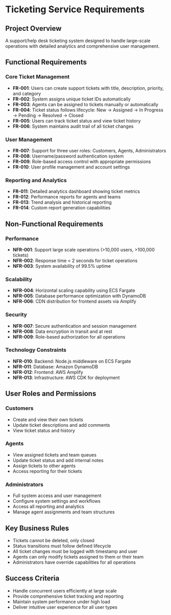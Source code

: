 # Ticketing Service Requirements

## Project Overview
A support/help desk ticketing system designed to handle large-scale operations with detailed analytics and comprehensive user management.

## Functional Requirements

### Core Ticket Management
- **FR-001**: Users can create support tickets with title, description, priority, and category
- **FR-002**: System assigns unique ticket IDs automatically
- **FR-003**: Agents can be assigned to tickets manually or automatically
- **FR-004**: Ticket status follows lifecycle: New → Assigned → In Progress → Pending → Resolved → Closed
- **FR-005**: Users can track ticket status and view ticket history
- **FR-006**: System maintains audit trail of all ticket changes

### User Management
- **FR-007**: Support for three user roles: Customers, Agents, Administrators
- **FR-008**: Username/password authentication system
- **FR-009**: Role-based access control with appropriate permissions
- **FR-010**: User profile management and account settings

### Reporting and Analytics
- **FR-011**: Detailed analytics dashboard showing ticket metrics
- **FR-012**: Performance reports for agents and teams
- **FR-013**: Trend analysis and historical reporting
- **FR-014**: Custom report generation capabilities

## Non-Functional Requirements

### Performance
- **NFR-001**: Support large scale operations (>10,000 users, >100,000 tickets)
- **NFR-002**: Response time < 2 seconds for ticket operations
- **NFR-003**: System availability of 99.5% uptime

### Scalability
- **NFR-004**: Horizontal scaling capability using ECS Fargate
- **NFR-005**: Database performance optimization with DynamoDB
- **NFR-006**: CDN distribution for frontend assets via Amplify

### Security
- **NFR-007**: Secure authentication and session management
- **NFR-008**: Data encryption in transit and at rest
- **NFR-009**: Role-based authorization for all operations

### Technology Constraints
- **NFR-010**: Backend: Node.js middleware on ECS Fargate
- **NFR-011**: Database: Amazon DynamoDB
- **NFR-012**: Frontend: AWS Amplify
- **NFR-013**: Infrastructure: AWS CDK for deployment

## User Roles and Permissions

### Customers
- Create and view their own tickets
- Update ticket descriptions and add comments
- View ticket status and history

### Agents
- View assigned tickets and team queues
- Update ticket status and add internal notes
- Assign tickets to other agents
- Access reporting for their tickets

### Administrators
- Full system access and user management
- Configure system settings and workflows
- Access all reporting and analytics
- Manage agent assignments and team structures

## Key Business Rules
- Tickets cannot be deleted, only closed
- Status transitions must follow defined lifecycle
- All ticket changes must be logged with timestamp and user
- Agents can only modify tickets assigned to them or their team
- Administrators have override capabilities for all operations

## Success Criteria
- Handle concurrent users efficiently at large scale
- Provide comprehensive ticket tracking and reporting
- Maintain system performance under high load
- Deliver intuitive user experience for all user types
